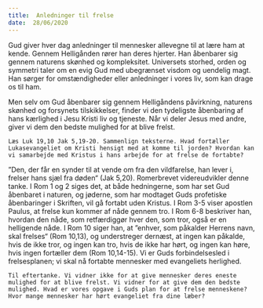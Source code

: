 ```yaml
---
title:  Anledninger til frelse
date:  28/06/2020
---
```


Gud giver hver dag anledninger til mennesker allevegne til at lære ham at kende. Gennem Helligånden rører han deres hjerter. Han åbenbarer sig gennem naturens skønhed og kompleksitet. Universets storhed, orden og symmetri taler om en evig Gud med ubegrænset visdom og uendelig magt. Han sørger for omstændigheder eller anledninger i vores liv, som kan drage os til ham.

Men selv om Gud åbenbarer sig gennem Helligåndens påvirkning, naturens skønhed og forsynets tilskikkelser, finder vi den tydeligste åbenbaring af hans kærlighed i Jesu Kristi liv og tjeneste. Når vi deler Jesus med andre, giver vi dem den bedste mulighed for at blive frelst.

`Læs Luk 19,10 Jak 5,19-20. Sammenlign teksterne. Hvad fortæller Lukasevangeliet om Kristi hensigt med at komme til jorden? Hvordan kan vi samarbejde med Kristus i hans arbejde for at frelse de fortabte?`

”Den, der får en synder til at vende om fra den vildfarelse, han lever i, frelser hans sjæl fra døden“ (Jak 5,20). Romerbrevet videreudvikler denne tanke. I Rom 1 og 2 siges det, at både hedningerne, som har set Gud åbenbaret i naturen, og jøderne, som har modtaget Guds profetiske åbenbaringer i Skriften, vil gå fortabt uden Kristus. I Rom 3-5 viser apostlen Paulus, at frelse kun kommer af nåde gennem tro. I Rom 6-8 beskriver han, hvordan den nåde, som retfærdiggør hver den, som tror, også er en helligende nåde. I Rom 10 siger han, at ”enhver, som påkalder Herrens navn, skal frelses“ (Rom 10,13), og understreger dernæst, at ingen kan påkalde, hvis de ikke tror, og ingen kan tro, hvis de ikke har hørt, og ingen kan høre, hvis ingen fortæller dem (Rom 10,14-15). Vi er Guds forbindelsesled i frelsesplanen; vi skal nå fortabte mennesker med evangeliets herlighed.

`Til eftertanke. Vi vidner ikke for at give mennesker deres eneste mulighed for at blive frelst. Vi vidner for at give dem den bedste mulighed. Hvad er vores opgave i Guds plan for at frelse menneskene? Hvor mange mennesker har hørt evangeliet fra dine læber?`